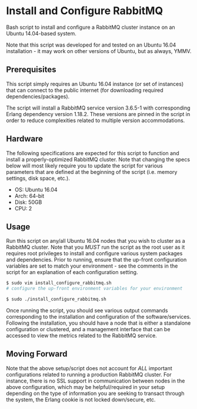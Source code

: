 # Install and Configure RabbitMQ

Bash script to install and configure a RabbitMQ cluster instance on an Ubuntu 14.04-based system.

Note that this script was developed for and tested on an Ubuntu 16.04 installation - it may work on
other versions of Ubuntu, but as always, YMMV.

## Prerequisites

This script simply requires an Ubuntu 16.04 instance (or set of instances) that can connect to the
public internet (for downloading required dependencies/packages).

The script will install a RabbitMQ service version 3.6.5-1 with corresponding Erlang dependency
version 1.18.2. These versions are pinned in the script in order to reduce complexities related to
multiple version accommodations.

## Hardware

The following specifications are expected for this script to function and install a properly-optimized
RabbitMQ cluster. Note that changing the specs below will most likely require you to update the script for
various parameters that are defined at the beginning of the script (i.e. memory settings, disk space, etc.).

* OS: Ubuntu 16.04
* Arch: 64-bit
* Disk: 50GB
* CPU: 2

## Usage

Run this script on any/all Ubuntu 16.04 nodes that you wish to cluster as a RabbitMQ cluster. Note that
you *MUST* run the script as the root user as it requires root privileges to install and configure various
system packages and dependencies. Prior to running, ensure that the up-front configuration variables are
set to match your environment - see the comments in the script for an explanation of each configuration
setting.

```bash
$ sudo vim install_configure_rabbitmq.sh
# configure the up-front environment variables for your environment

$ sudo ./install_configure_rabbitmq.sh
```

Once running the script, you should see various output commands corresponding to the installation and
configuration of the software/services. Following the installation, you should have a node that is either
a standalone configuration or clustered, and a management interface that can be accessed to view the
metrics related to the RabbitMQ service.

## Moving Forward

Note that the above setup/script does not account for *ALL* important configurations related to running
a production RabbitMQ cluster. For instance, there is no SSL support in communication between nodes in
the above configuration, which may be helpful/required in your setup depending on the type of information
you are seeking to transact through the system, the Erlang cookie is not locked down/secure, etc.
